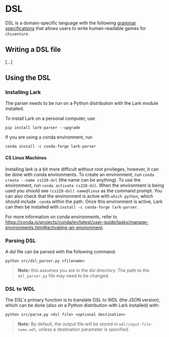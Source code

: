 # DSL

DSL is a domain-specific language with the following [grammar specifications](https://github.com/uchicago-cs/chiventure/wiki/DSL-~-DSL-Grammar) that allows users to write human-readable games for `chiventure`.

## Writing a DSL file

[...]

## Using the DSL

### Installing Lark

The parser needs to be run on a Python distribution with the Lark module
installed.

To install Lark on a personal computer, use
```
pip install lark-parser --upgrade
```
If you are using a conda environment, run
```
conda install -c conda-forge lark-parser
```


#### CS Linux Machines
Installing lark is a bit more difficult without root privileges, however, it can be done with conda environments.
To create an environment, run `conda create --name cs220-dsl` (the name can be anything). To use the environment, run `conda activate cs220-dsl`. When the environment is being used you should see `(cs220-dsl) name@linux` as the command prompt. You can also check that the environment is active with `which python`, which should include `.conda` within the path. Once this environment is active, Lark can then be installed with `install -c conda-forge lark-parser`.

For more information on conda environments, refer to https://conda.io/projects/conda/en/latest/user-guide/tasks/manage-environments.html#activating-an-environment.

### Parsing DSL

A dsl file can be parsed with the following command:
```
python src/dsl_parser.py <filename>
```
> **Note:** this assumes you are in the dsl directory. The path to the `dsl_parser.py` file may need to be changed.

### DSL to WDL

The DSL's primary function is to translate DSL to WDL (the JSON version), 
which can be done (also on a Python distribution with Lark installed) with:

```
python src/parse.py <dsl file> <optional destination>
```
> **Note:** By default, the output file will be stored in 
`wdl/input-file-name.wdl`, unless a destination parameter is specified.